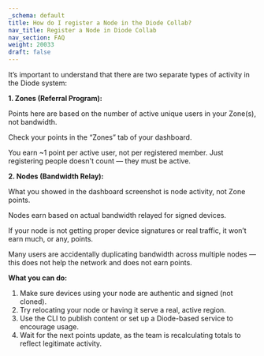 ```yaml
---
_schema: default
title: How do I register a Node in the Diode Collab?
nav_title: Register a Node in Diode Collab
nav_section: FAQ
weight: 20033
draft: false
---
```

It’s important to understand that there are two separate types of activity in the Diode system:

**1\.  Zones (Referral Program):**

Points here are based on the number of active unique users in your Zone(s), not bandwidth.

Check your points in the “Zones” tab of your dashboard.

You earn ~1 point per active user, not per registered member. Just registering people doesn't count — they must be active.

**2\. Nodes (Bandwidth Relay):**

What you showed in the dashboard screenshot is node activity, not Zone points.

Nodes earn based on actual bandwidth relayed for signed devices.

If your node is not getting proper device signatures or real traffic, it won’t earn much, or any, points.

Many users are accidentally duplicating bandwidth across multiple nodes — this does not help the network and does not earn points.

**What you can do:**

1. Make sure devices using your node are authentic and signed (not cloned).
2. Try relocating your node or having it serve a real, active region.
3. Use the CLI to publish content or set up a Diode-based service to encourage usage.
4. Wait for the next points update, as the team is recalculating totals to reflect legitimate activity.